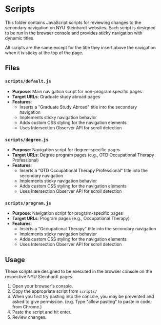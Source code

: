 # Scripts

This folder contains JavaScript scripts for reviewing changes to the secondary navigation on NYU Steinhardt websites. Each script is designed to be run in the browser console and provides sticky navigation with dynamic titles.

All scripts are the same except for the title they insert above the navigation when it is sticky at the top of the page.

## Files

### `scripts/default.js`
- **Purpose**: Main navigation script for non-program specific pages
- **Target URLs**: Graduate study abroad pages
- **Features**:
  - Inserts a "Graduate Study Abroad" title into the secondary navigation
  - Implements sticky navigation behavior
  - Adds custom CSS styling for the navigation elements
  - Uses Intersection Observer API for scroll detection

### `scripts/degree.js`
- **Purpose**: Navigation script for degree-specific pages
- **Target URLs**: Degree program pages (e.g., OTD Occupational Therapy Professional)
- **Features**:
  - Inserts a "OTD Occupational Therapy Professional" title into the secondary navigation
  - Implements sticky navigation behavior
  - Adds custom CSS styling for the navigation elements
  - Uses Intersection Observer API for scroll detection

### `scripts/program.js`
- **Purpose**: Navigation script for program-specific pages
- **Target URLs**: Program pages (e.g., Occupational Therapy)
- **Features**:
  - Inserts a "Occupational Therapy" title into the secondary navigation
  - Implements sticky navigation behavior
  - Adds custom CSS styling for the navigation elements
  - Uses Intersection Observer API for scroll detection

## Usage

These scripts are designed to be executed in the browser console on the respective NYU Steinhardt pages. 

1. Open your browser's console.
2. Copy the appropriate script from `scripts/`
3. When you first try pasting into the console, you may be prevented and asked to give permission. (e.g. Type "allow pasting" to paste in code; from Chrome.)
4. Paste the script and hit enter.
5. Review changes.